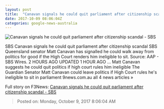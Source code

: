 ```yaml
---
layout: post
title:  "Canavan signals he could quit parliament after citizenship scandal - SBS"
date: 2017-10-09 08:06:04Z
categories: google-news-australia
---
```


![Canavan signals he could quit parliament after citizenship scandal - SBS](http://www.sbs.com.au/news/sites/sbs.com.au.news/files/20170511001305541355-original.jpg)

SBS Canavan signals he could quit parliament after citizenship scandal SBS Queensland senator Matt Canavan has signalled he could walk away from politics for good if the High Court renders him ineligible to sit. Source: AAP - SBS Wires. 2 HOURS AGO UPDATED 1 HOUR AGO ... Matt Canavan suggests he could quit politics if high court rules him ineligible The Guardian Senator Matt Canavan could leave politics if High Court rules he's ineligible to sit in parliament 9news.com.au all 4 news articles »


Full story on F3News: [Canavan signals he could quit parliament after citizenship scandal - SBS](http://www.f3nws.com/n/ZAQjrF)

> Posted on: Monday, October 9, 2017 8:06:04 AM
